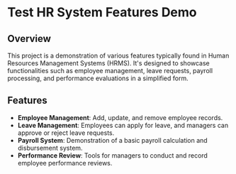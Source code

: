 # Test HR System Features Demo

## Overview

This project is a demonstration of various features typically found in Human Resources Management Systems (HRMS). It's designed to showcase functionalities such as employee management, leave requests, payroll processing, and performance evaluations in a simplified form.

## Features

- **Employee Management**: Add, update, and remove employee records.
- **Leave Management**: Employees can apply for leave, and managers can approve or reject leave requests.
- **Payroll System**: Demonstration of a basic payroll calculation and disbursement system.
- **Performance Review**: Tools for managers to conduct and record employee performance reviews.
